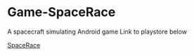 # Game-SpaceRace
A spacecraft simulating Android game
Link to playstore below

[SpaceRace](https://play.google.com/store/apps/details?id=com.DefaultCompany.SpaceRace)
